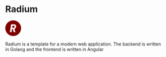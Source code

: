# Radium

<img src="https://github.com/ecnepsnai/radium/raw/master/static/img/logo.png" height="50px">

Radium is a template for a modern web application. The backend is written in Golang and the frontend is written in Angular
